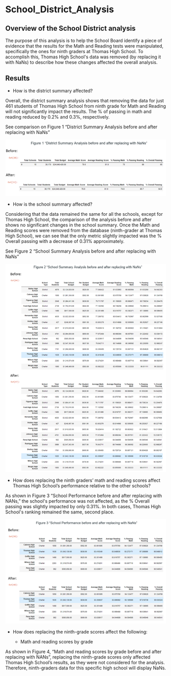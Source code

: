 # School_District_Analysis

## Overview of the School District analysis
The purpose of this analysis is to help the School Board identify a piece of evidence that the results for the Math and Reading tests were manipulated, specifically the ones for ninth graders at Thomas High School. To accomplish this, Thomas High School's data was removed (by replacing it with NaNs) to describe how these changes affected the overall analysis.

## Results
-	How is the district summary affected?

Overall, the district summary analysis shows that removing the data for just 461 students of Thomas High School from ninth grade for Math and Reading will not significantly impact the results. The % of passing in math and reading reduced by 0.2% and 0.3%, respectively. 

See comparison on Figure 1 “District Summary Analysis before and after replacing with NaNs”

![](https://github.com/Marietas/School_District_Analysis/blob/main/Resources/figure%201%20-%20District%20summary%20analysis%20before%20and%20after%20replacing%20with%20NANs.PNG)

- How is the school summary affected?

Considering that the data remained the same for all the schools, except for Thomas High School, the comparison of the analysis before and after shows no significant changes in the school summary. Once the Math and Reading scores were removed from the database (ninth-grader at Thomas High School),  we can see that the only metric slightly impacted was the % Overall passing with a decrease of 0.31% approximately. 

See Figure 2 “School Summary Analysis before and after replacing with NaNs”

![](https://github.com/Marietas/School_District_Analysis/blob/main/Resources/figure%202%20-%20School%20summary%20analysis%20before%20and%20after%20replacing%20with%20NANs.PNG)

- How does replacing the ninth graders’ math and reading scores affect Thomas High School’s performance relative to the other schools?

As shown in Figure 3 “School Performance before and after replacing with NANs,” the school's performance was not affected, as the % Overall passing was slightly impacted by only 0.31%. In both cases, Thomas High School's ranking remained the same, second place.  

![](https://github.com/Marietas/School_District_Analysis/blob/main/Resources/figure%203%20-%20School%20peformance%20before%20and%20after%20replacing%20with%20NANs.PNG)

- How does replacing the ninth-grade scores affect the following:

  - Math and reading scores by grade
  
As shown in Figure 4, “Math and reading scores by grade before and after replacing with NANs”, replacing the ninth-grade scores only affected Thomas High School’s results, as they were not considered for the analysis. Therefore, ninth-graders data for this specific high school will display NaNs.
